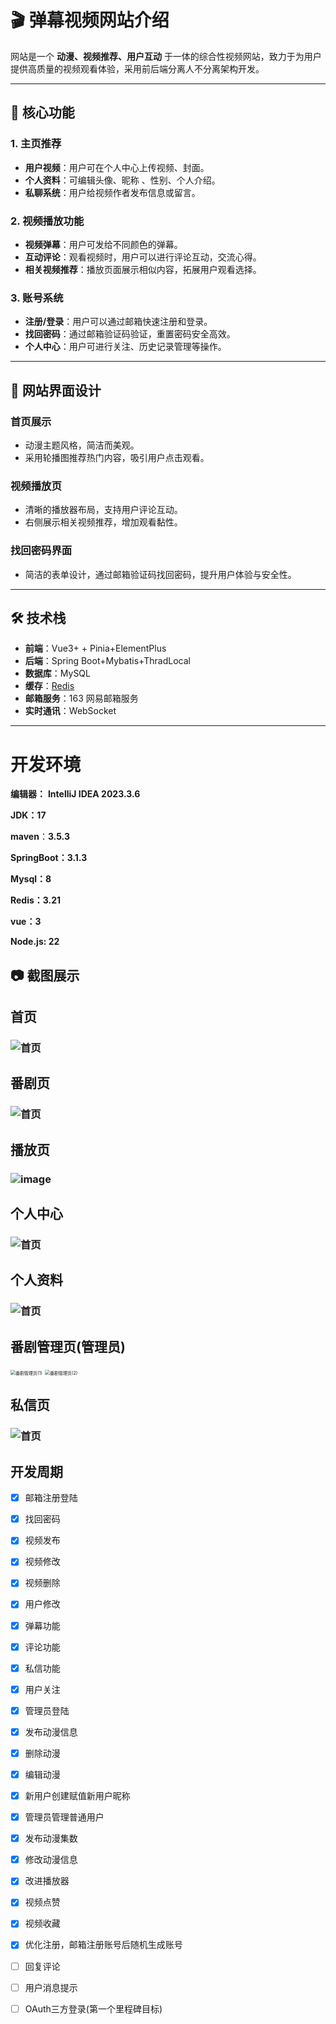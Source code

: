 # 🎬 **弹幕视频网站介绍**

网站是一个 **动漫、视频推荐、用户互动** 于一体的综合性视频网站，致力于为用户提供高质量的视频观看体验，采用前后端分离人不分离架构开发。

------

## 📌 **核心功能**

### 1. **主页推荐**

- **用户视频**：用户可在个人中心上传视频、封面。
- **个人资料**：可编辑头像、昵称 、性别、个人介绍。
- **私聊系统**：用户给视频作者发布信息或留言。

### 2. **视频播放功能**

- **视频弹幕**：用户可发给不同颜色的弹幕。
- **互动评论**：观看视频时，用户可以进行评论互动，交流心得。
- **相关视频推荐**：播放页面展示相似内容，拓展用户观看选择。

### 3. **账号系统**

- **注册/登录**：用户可以通过邮箱快速注册和登录。
- **找回密码**：通过邮箱验证码验证，重置密码安全高效。
- **个人中心**：用户可进行关注、历史记录管理等操作。

------

## 🎨 **网站界面设计**

### **首页展示**

- 动漫主题风格，简洁而美观。
- 采用轮播图推荐热门内容，吸引用户点击观看。

### **视频播放页**

- 清晰的播放器布局，支持用户评论互动。
- 右侧展示相关视频推荐，增加观看黏性。

### **找回密码界面**

- 简洁的表单设计，通过邮箱验证码找回密码，提升用户体验与安全性。

------

## 🛠️ **技术栈**

- **前端**：Vue3+  + Pinia+ElementPlus
- **后端**：Spring Boot+Mybatis+ThradLocal
- **数据库**：MySQL
- **缓存**：[Redis](https://github.com/tporadowski/redis/releases)
- **邮箱服务**：163 网易邮箱服务
- **实时通讯**：WebSocket

------

# 开发环境

**编辑器：** **IntelliJ IDEA 2023.3.6**

**JDK：17**

**maven**：**3.5.3**

**SpringBoot：3.1.3**

**Mysql：8**

**Redis：3.21**


**vue：3**

**Node.js: 22**

## 📷 **截图展示**



## 首页

### ![首页](src/assets/项目介绍/首页.png)

## 番剧页

### ![首页](src/assets/项目介绍/番剧页面.png)

## 播放页

### ![image](https://github.com/user-attachments/assets/8e61eaaf-cfc7-4f23-8f95-4adf30674b9d)


## 个人中心

### **![首页](src/assets/项目介绍/用户中心.png)**

## 个人资料

### **![首页](src/assets/项目介绍/个人资料.png)**

## 番剧管理页(管理员)

<img src="src/assets/项目介绍/番剧管理页(1).png" alt="番剧管理页(1)" style="zoom:50%;" />

<img src="src/assets/项目介绍/番剧管理页(2).png" alt="番剧管理页(2)" style="zoom: 50%;" />



## 私信页

### **![首页](src/assets/项目介绍/私信页面.png)**

## 开发周期

- [x] 邮箱注册登陆
- [x] 找回密码
- [x] 视频发布
- [x] 视频修改
- [x] 视频删除
- [x] 用户修改
- [x] 弹幕功能
- [x] 评论功能
- [x] 私信功能
- [x] 用户关注
- [x] 管理员登陆
- [x] 发布动漫信息
- [x] 删除动漫
- [x] 编辑动漫
- [x] 新用户创建赋值新用户昵称
- [x] 管理员管理普通用户
- [x] 发布动漫集数
- [x] 修改动漫信息
- [x] 改进播放器
- [x] 视频点赞
- [x] 视频收藏
- [x] 优化注册，邮箱注册账号后随机生成账号
- [ ] 回复评论
- [ ] 用户消息提示
- [ ] OAuth三方登录(第一个里程碑目标)

